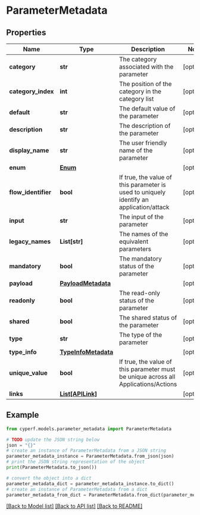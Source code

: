 # ParameterMetadata


## Properties

Name | Type | Description | Notes
------------ | ------------- | ------------- | -------------
**category** | **str** | The category associated with the parameter | [optional] 
**category_index** | **int** | The position of the category in the category list | [optional] 
**default** | **str** | The default value of the parameter | [optional] 
**description** | **str** | The description of the parameter | [optional] 
**display_name** | **str** | The user friendly name of the parameter | [optional] 
**enum** | [**Enum**](Enum.md) |  | [optional] 
**flow_identifier** | **bool** | If true, the value of this parameter is used to uniquely identify an application/attack | [optional] 
**input** | **str** | The input of the parameter | [optional] 
**legacy_names** | **List[str]** | The names of the equivalent parameters | [optional] 
**mandatory** | **bool** | The mandatory status of the parameter | [optional] 
**payload** | [**PayloadMetadata**](PayloadMetadata.md) |  | [optional] 
**readonly** | **bool** | The read-only status of the parameter | [optional] 
**shared** | **bool** | The shared status of the parameter | [optional] 
**type** | **str** | The type of the parameter | [optional] 
**type_info** | [**TypeInfoMetadata**](TypeInfoMetadata.md) |  | [optional] 
**unique_value** | **bool** | If true, the value of this parameter must be unique across all Applications/Actions | [optional] 
**links** | [**List[APILink]**](APILink.md) |  | [optional] 

## Example

```python
from cyperf.models.parameter_metadata import ParameterMetadata

# TODO update the JSON string below
json = "{}"
# create an instance of ParameterMetadata from a JSON string
parameter_metadata_instance = ParameterMetadata.from_json(json)
# print the JSON string representation of the object
print(ParameterMetadata.to_json())

# convert the object into a dict
parameter_metadata_dict = parameter_metadata_instance.to_dict()
# create an instance of ParameterMetadata from a dict
parameter_metadata_from_dict = ParameterMetadata.from_dict(parameter_metadata_dict)
```
[[Back to Model list]](../README.md#documentation-for-models) [[Back to API list]](../README.md#documentation-for-api-endpoints) [[Back to README]](../README.md)


